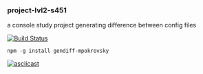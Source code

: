 ### project-lvl2-s451
a console study project generating difference between config files

[![Build Status](https://travis-ci.org/mpokrovsky/project-lvl2-s451.svg?branch=master)](https://travis-ci.org/mpokrovsky/project-lvl2-s451)

`npm -g install gendiff-mpokrovsky`

[![asciicast](https://asciinema.org/a/236334.png)](https://asciinema.org/a/236334)